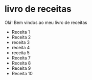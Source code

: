 #  livro de receitas 

Olá! Bem vindos ao meu livro de receitas 

- Receita 1
- Receita 2
- receita 3
- receita 4
- receita 5
- Receita 7
- Receita 8
- Receita 9
- Receita 10
